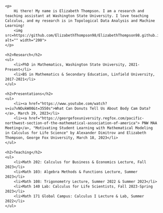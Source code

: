 <!DOCTYPE html>
<html lang="en">
<head>
    <meta charset="UTF-8">
    <meta name="viewport" content="width=device-width, initial-scale=1.0">
    <title>Resume</title>
</head>
<body>

    <p>
        Hi there! My name is Elizabeth Thompson. I am a research and teaching assistant at Washington State University. I love teaching Calculus, and my research is in Topological Data Analysis and Machine Learning! 
        <img src=https://github.com/ElizabethThompson98/ElizabethThompson98.github.io/blob/main/Directory_Photo.jpg alt="" width="200">
    </p>

    <h2>Research</h2>
    <ul>
        <li>PhD in Mathematics, Washington State University, 2021-Present</li>
        <li>BS in Mathematics & Secondary Education, Linfield University, 2017-2021</li>
    </ul>

    <h2>Presentations</h2>
    <ul>
        <li><a href="https://www.youtube.com/watch?v=iu7vNOukW00&t=3550s">What Can Donuts Tell Us About Body Cam Data?</a>, March 29, 2023</li>        
        <li><a href="https://georgefoxuniversity.regfox.com/pacific-northwest-section-of-the-mathematical-association-of-america"> PNW MAA Meeting</a>, "Motivating Student Learning with Mathematical Modeling in Calculus for Life Science" by Alexander Dimitrov and Elizabeth Thompson, George Fox University, March 18, 2023</li>
    </ul>

    <h2>Teaching</h2>
    <ul>
        <li>Math 202: Calculus for Business & Economics Lecture, Fall 2023</li>
        <li>Math 103: Algebra Methods & Functions Lecture, Summer 2023</li>
        <li>Math 108: Trigonometry Lecture, Summer 2022 & Summer 2023</li>
        <li>Math 140 Lab: Calculus for Life Scientists, Fall 2023-Spring 2023</li>
        <li>Math 171 Global Campus: Calculus I Lecture & Lab, Summer 2022</li>
    </ul>

</body>
</html>
